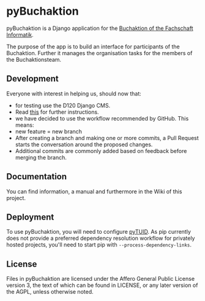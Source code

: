 # pyBuchaktion #

pyBuchaktion is a Django application for the [Buchaktion of the Fachschaft Informatik](https://www.d120.de/de/studierende/buchaktion/).

The purpose of the app is to build an interface for participants of the Buchaktion. Further it manages the organisation tasks for the members of the Buchaktionsteam.

Development
----
Everyone with interest in helping us, should now that:
* for testing use the D120 Django CMS. 
 * Read [this](https://github.com/d120/pyBuchaktion/wiki/Testing-with-D120-Django-CMS) for further instructions.
* we have decided to use the workflow recommended by GitHub. This means:
 * new feature = new branch
 * After creating a branch and making one or more commits, a Pull Request starts the conversation around the proposed changes.
 * Additional commits are commonly added based on feedback before merging the branch.

Documentation
----
You can find information, a manual and furthermore in the Wiki of this project. 

Deployment
----------

To use pyBuchaktion, you will need to configure [pyTUID](https://github.com/d120/pyTUID). As pip currently does not provide a preferred dependency resolution workflow for privately hosted projects, you'll need to start pip with `--process-dependency-links`.

License
----
Files in pyBuchaktion are licensed under the Affero General Public License version 3, the text of which can be found in LICENSE, or any later version of the AGPL, unless otherwise noted.
